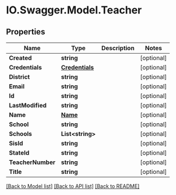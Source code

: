 # IO.Swagger.Model.Teacher
## Properties

Name | Type | Description | Notes
------------ | ------------- | ------------- | -------------
**Created** | **string** |  | [optional] 
**Credentials** | [**Credentials**](Credentials.md) |  | [optional] 
**District** | **string** |  | [optional] 
**Email** | **string** |  | [optional] 
**Id** | **string** |  | [optional] 
**LastModified** | **string** |  | [optional] 
**Name** | [**Name**](Name.md) |  | [optional] 
**School** | **string** |  | [optional] 
**Schools** | **List&lt;string&gt;** |  | [optional] 
**SisId** | **string** |  | [optional] 
**StateId** | **string** |  | [optional] 
**TeacherNumber** | **string** |  | [optional] 
**Title** | **string** |  | [optional] 

[[Back to Model list]](../README.md#documentation-for-models) [[Back to API list]](../README.md#documentation-for-api-endpoints) [[Back to README]](../README.md)

